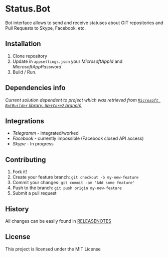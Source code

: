 # Status.Bot

Bot interface allows to send and receive statuses about GIT repositories and Pull Requests to Skype, Facebook, etc.

## Installation

1. Clone repository 
2. Update in `appsettings.json` your _MicrosoftAppId_ and _MicrosoftAppPassword_
3. Build / Run.

## Dependencies info

*Current solution dependent to project which was retrieved from [`Microsoft BotBuilder` library. (`NetCore2` branch)](https://github.com/Microsoft/BotBuilder/tree/NetCore2)*

## Integrations

* *Telegramm* - integrated/worked
* *Facebook* - currently impossible (Facebook closed API access)
* *Skype* - In progress

## Contributing

1. Fork it!
2. Create your feature branch: `git checkout -b my-new-feature`
3. Commit your changes: `git commit -am 'Add some feature'`
4. Push to the branch: `git push origin my-new-feature`
5. Submit a pull request

## History

All changes can be easily found in [RELEASENOTES](ReleaseNotes.md)

## License

This project is licensed under the MIT License
